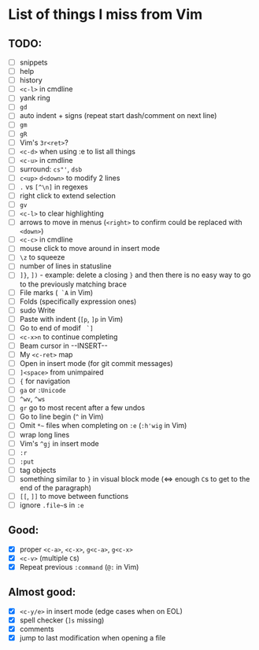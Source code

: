 # List of things I miss from Vim

## TODO:
- [ ] snippets
- [ ] help
- [ ] history
- [ ] `<c-l>` in cmdline
- [ ] yank ring
- [ ] `gd`
- [ ] auto indent + signs (repeat start dash/comment on next line)
- [ ] `gm`
- [ ] `gR`
- [ ] Vim's `3r<ret>`?
- [ ] `<c-d>` when using :e to list all things
- [ ] `<c-u>` in cmdline
- [ ] surround: `cs"'`, `dsb`
- [ ] `c<up>` `d<down>` to modify 2 lines
- [ ] `.` vs `[^\n]` in regexes
- [ ] right click to extend selection
- [ ] `gv`
- [ ] `<c-l>` to clear highlighting
- [ ] arrows to move in menus (`<right>` to confirm could be replaced with `<down>`)
- [ ] `<c-c>` in cmdline
- [ ] mouse click to move around in insert mode
- [ ] `\z` to squeeze
- [ ] number of lines in statusline
- [ ] `]}`, `])` - example: delete a closing `}` and then there is no easy way to go to the previously matching brace
- [ ] File marks (`` `A`` in Vim)
- [ ] Folds (specifically expression ones)
- [ ] sudo Write
- [ ] Paste with indent (`[p`, `]p` in Vim)
- [ ] Go to end of modif `` `]``
- [ ] `<c-x>n` to continue completing
- [ ] Beam cursor in --INSERT--
- [ ] My `<c-ret>` map
- [ ] Open in insert mode (for git commit messages)
- [ ] `]<space>` from unimpaired
- [ ] `{` for navigation
- [ ] `ga` or `:Unicode`
- [ ] `^wv`, `^ws`
- [ ] `gr` go to most recent after a few undos
- [ ] Go to line begin (`^` in Vim)
- [ ] Omit `*~` files when completing on `:e` (`:h'wig` in Vim)
- [ ] wrap long lines
- [ ] Vim's `^gj` in insert mode
- [ ] `:r`
- [ ] `:put`
- [ ] tag objects
- [ ] something similar to `}` in visual block mode (<=> enough `C`s to get to the end of the paragraph)
- [ ] `[[`, `]]` to move between functions
- [ ] ignore `.file~`s in `:e`

## Good:
- [x] proper `<c-a>`, `<c-x>`, `g<c-a>`, `g<c-x>`
- [x] `<c-v>` (multiple `C`s)
- [x] Repeat previous `:command` (`@:` in Vim)

## Almost good:
- [x] `<c-y/e>` in insert mode (edge cases when on EOL)
- [x] spell checker (`]s` missing)
- [x] comments
- [x] jump to last modification when opening a file
